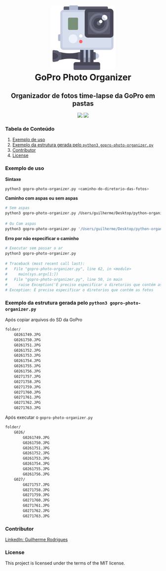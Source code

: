 <h1 align="center">
  <br>
  <a><img src="https://github.com/guilhermerodrigues680/gopro-timelapse-group-photos/blob/master/docs/images/gopro1.svg" alt="GoPro" height="208" width="208"></a>
  <br>
  GoPro Photo Organizer
  <br>
</h1>

<h2 align="center">Organizador de fotos time-lapse da GoPro em pastas</h2>

<p align="center">
    <a alt="Python 3">
        <img src="https://img.shields.io/badge/Python-3-brightgreen.svg" />
    </a>
    <a alt="License">
        <img src="https://img.shields.io/badge/license-MIT-blue.svg" />
    </a>
</p>

### Tabela de Conteúdo ###
1. [Exemplo de uso](#Exemplo-de-uso)
2. [Exemplo da estrutura gerada pelo `python3 gopro-photo-organizer.py`](#Exemplo-da-estrutura-gerada-pelo-python3-gopro-photo-organizerpy)
3. [Contributor](#Contributor)
4. [License](#License)

### Exemplo de uso ###

**Sintaxe**
```sh
python3 gopro-photo-organizer.py <caminho-do-diretorio-das-fotos>
```

**Caminho com aspas ou sem aspas**
```sh
# Sem aspas
python3 gopro-photo-organizer.py /Users/guilherme/Desktop/python-organize-gopro/pasta 

# Ou Com aspas
python3 gopro-photo-organizer.py '/Users/guilherme/Desktop/python-organize-gopro/pasta'
```

**Erro por não especificar o caminho**
```sh
# Executar sem passar o ar
python3 gopro-photo-organizer.py

# Traceback (most recent call last):
#   File "gopro-photo-organizer.py", line 62, in <module>
#     main(sys.argv[1:])
#   File "gopro-photo-organizer.py", line 50, in main
#     raise Exception('É preciso especificar o diretorios que contém as fotos')
# Exception: É preciso especificar o diretorios que contém as fotos
```

### Exemplo da estrutura gerada pelo `python3 gopro-photo-organizer.py` ###

Após copiar arquivos do SD da GoPro
```txt
folder/
    G0261749.JPG
    G0261750.JPG
    G0261751.JPG
    G0261752.JPG
    G0261753.JPG
    G0261754.JPG
    G0261755.JPG
    G0261756.JPG
    G0271757.JPG
    G0271758.JPG
    G0271759.JPG
    G0271760.JPG
    G0271761.JPG
    G0271762.JPG
    G0271763.JPG
```

Após executar o `gopro-photo-organizer.py`
```txt
folder/
    G026/
        G0261749.JPG
        G0261750.JPG
        G0261751.JPG
        G0261752.JPG
        G0261753.JPG
        G0261754.JPG
        G0261755.JPG
        G0261756.JPG
    G027/
        G0271757.JPG
        G0271758.JPG
        G0271759.JPG
        G0271760.JPG
        G0271761.JPG
        G0271762.JPG
        G0271763.JPG
```

### Contributor ###
[LinkedIn: Guilherme Rodrigues](https://www.linkedin.com/in/guilherme-r-54380b106/)

### License ###
This project is licensed under the terms of the MIT license.